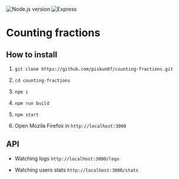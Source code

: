 ![Node.js version](https://img.shields.io/badge/node-=14.17.0-brightgreen)
![Express](https://img.shields.io/badge/express-%5E4.17.1-blue)

# Counting fractions

## How to install

1. `git clone https://github.com/piskun0f/counting-fractions.git`

2. `cd counting-fractions`

3. `npm i`

4. `npm run build`

5. `npm start`

6. Open Mozila Firefox in `http://localhost:3000`

## API

- Watching logs
`http://localhost:3000/logs`

- Watching users stats
`http://localhost:3000/stats`
